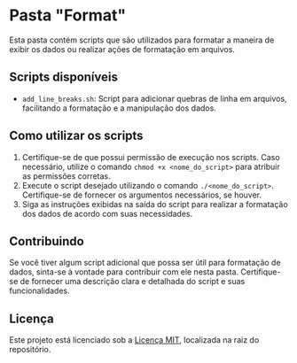 # Pasta "Format"

Esta pasta contém scripts que são utilizados para formatar a maneira de exibir os dados ou realizar ações de formatação em arquivos.

## Scripts disponíveis

- `add_line_breaks.sh`: Script para adicionar quebras de linha em arquivos, facilitando a formatação e a manipulação dos dados.

## Como utilizar os scripts

1. Certifique-se de que possui permissão de execução nos scripts. Caso necessário, utilize o comando `chmod +x <nome_do_script>` para atribuir as permissões corretas.
2. Execute o script desejado utilizando o comando `./<nome_do_script>`. Certifique-se de fornecer os argumentos necessários, se houver.
3. Siga as instruções exibidas na saída do script para realizar a formatação dos dados de acordo com suas necessidades.

## Contribuindo

Se você tiver algum script adicional que possa ser útil para formatação de dados, sinta-se à vontade para contribuir com ele nesta pasta. Certifique-se de fornecer uma descrição clara e detalhada do script e suas funcionalidades.

## Licença

Este projeto está licenciado sob a [Licença MIT](/main/LICENSE.md), localizada na raiz do repositório.
